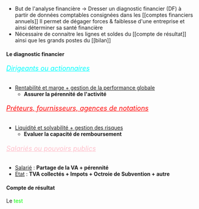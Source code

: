 

- But de l'analyse financière  -> Dresser un diagnostic financier (DF) à partir de données comptables consignées dans les [[comptes financiers annuels]]
	Il permet de dégager forces & faiblesse d'une entreprise et ainsi déterminer sa santé financière
- Nécessaire de connaitre les lignes et soldes du [[compte de résultat]] ainsi que les grands postes du [[bilan]]

#### Le diagnostic financier
###### <font style="color:cyan" size=4><u>Dirigeants ou actionnaires</u> </font>
- <u>Rentabilité et marge + gestion de la performance globale</u>
	- **Assurer la pérennité de l'activité**

###### <font color=ff0707 size=4> <u>Préteurs, fournisseurs, agences de notations</u> </font> 
- <u>Liquidité et solvabilité + gestion des risques </u>
	- **Evaluer la capacité de remboursement**

###### <font style="color:pink" size=4> <u>Salariés ou pouvoirs publics</u></font>
- <u>Salarié</u> : **Partage de la VA + pérennité**
- <u>Etat</u> : **TVA collectés + Impots + Octroie de Subvention + autre**

#### Compte de résultat
Le <font color="lime"> test </font>  




